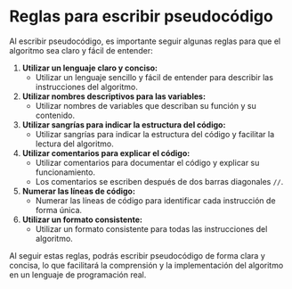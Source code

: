 # Reglas para escribir pseudocódigo

Al escribir pseudocódigo, es importante seguir algunas reglas para que el algoritmo sea claro y fácil de entender:

1. **Utilizar un lenguaje claro y conciso:**
    - Utilizar un lenguaje sencillo y fácil de entender para describir las instrucciones del algoritmo.
2. **Utilizar nombres descriptivos para las variables:**
    - Utilizar nombres de variables que describan su función y su contenido.
3. **Utilizar sangrías para indicar la estructura del código:**
    - Utilizar sangrías para indicar la estructura del código y facilitar la lectura del algoritmo.
4. **Utilizar comentarios para explicar el código:**
    - Utilizar comentarios para documentar el código y explicar su funcionamiento.
    - Los comentarios se escriben después de dos barras diagonales `//`.
5. **Numerar las líneas de código:**
    - Numerar las líneas de código para identificar cada instrucción de forma única.
6. **Utilizar un formato consistente:**
    - Utilizar un formato consistente para todas las instrucciones del algoritmo.

Al seguir estas reglas, podrás escribir pseudocódigo de forma clara y concisa, lo que facilitará la comprensión y la
implementación del algoritmo en un lenguaje de programación real.